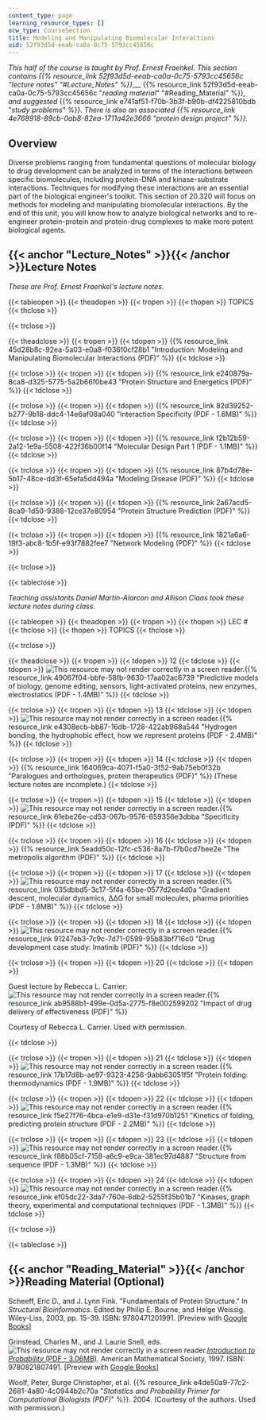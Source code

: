```yaml
---
content_type: page
learning_resource_types: []
ocw_type: CourseSection
title: Modeling and Manipulating Biomolecular Interactions
uid: 52f93d5d-eeab-ca0a-0c75-5793cc45656c
---
```


_This half of the course is taught by Prof. Ernest Fraenkel. This section contains_ _{{% resource_link 52f93d5d-eeab-ca0a-0c75-5793cc45656c "_lecture notes_" "#Lecture_Notes" %}}_,__ {{% resource_link 52f93d5d-eeab-ca0a-0c75-5793cc45656c "_reading material_" "#Reading_Material" %}}_,_ _and suggested_ {{% resource_link e741af51-f70b-3b3f-b90b-df4225810bdb "_study problems_" %}}_._ _There is also an associated {{% resource_link 4e768918-89cb-0ab8-82ea-1711a42e3666 "protein design project" %}}._

Overview
--------

Diverse problems ranging from fundamental questions of molecular biology to drug development can be analyzed in terms of the interactions between specific biomolecules, including protein-DNA and kinase-substrate interactions. Techniques for modifying these interactions are an essential part of the biological engineer's toolkit. This section of 20.320 will focus on methods for modeling and manipulating biomolecular interactions. By the end of this unit, you will know how to analyze biological networks and to re-engineer protein-protein and protein-drug complexes to make more potent biological agents.

{{< anchor "Lecture_Notes" >}}{{< /anchor >}}Lecture Notes
----------------------------------------------------------

_These are Prof. Ernest Fraenkel's lecture notes._

{{< tableopen >}}
{{< theadopen >}}
{{< tropen >}}
{{< thopen >}}
TOPICS
{{< thclose >}}

{{< trclose >}}

{{< theadclose >}}
{{< tropen >}}
{{< tdopen >}}
{{% resource_link 45d28b8c-92ea-5a03-e0a8-f036f0cf28b1 "Introduction: Modeling and Manipulating Biomolecular Interactions (PDF)" %}}
{{< tdclose >}}

{{< trclose >}}
{{< tropen >}}
{{< tdopen >}}
{{% resource_link e240879a-8ca8-d325-5775-5a2b66f0be43 "Protein Structure and Energetics (PDF)" %}}
{{< tdclose >}}

{{< trclose >}}
{{< tropen >}}
{{< tdopen >}}
{{% resource_link 82d39252-b277-9b18-ddc4-14e6af08a040 "Interaction Specificity (PDF - 1.6MB)" %}}
{{< tdclose >}}

{{< trclose >}}
{{< tropen >}}
{{< tdopen >}}
{{% resource_link f2b12b59-2a12-1e9a-5508-422f36b00f14 "Molecular Design Part 1 (PDF - 1.1MB)" %}}
{{< tdclose >}}

{{< trclose >}}
{{< tropen >}}
{{< tdopen >}}
{{% resource_link 87b4d78e-5b17-48ce-dd3f-65efa5dd494a "Modeling Disease (PDF)" %}}
{{< tdclose >}}

{{< trclose >}}
{{< tropen >}}
{{< tdopen >}}
{{% resource_link 2a67acd5-8ca9-1d50-9388-12ce37e80954 "Protein Structure Prediction (PDF)" %}}
{{< tdclose >}}

{{< trclose >}}
{{< tropen >}}
{{< tdopen >}}
{{% resource_link 1821a6a6-19f3-abc8-1b5f-e93f7882fee7 "Network Modeling (PDF)" %}}
{{< tdclose >}}

{{< trclose >}}

{{< tableclose >}}

_Teaching assistants Daniel Martin-Alarcon and Allison Claas took these lecture notes during class._

{{< tableopen >}}
{{< theadopen >}}
{{< tropen >}}
{{< thopen >}}
LEC #
{{< thclose >}}
{{< thopen >}}
TOPICS
{{< thclose >}}

{{< trclose >}}

{{< theadclose >}}
{{< tropen >}}
{{< tdopen >}}
12
{{< tdclose >}}
{{< tdopen >}}
![This resource may not render correctly in a screen reader.](/images/inacessible.gif){{% resource_link 49067f04-bbfe-58fb-9630-17aa02ac6739 "Predictive models of biology, genome editing, sensors, light-activated proteins, new enzymes, electrostatics (PDF - 1.4MB)" %}}
{{< tdclose >}}

{{< trclose >}}
{{< tropen >}}
{{< tdopen >}}
13
{{< tdclose >}}
{{< tdopen >}}
![This resource may not render correctly in a screen reader.](/images/inacessible.gif){{% resource_link e4308ecb-bb87-16db-1728-422ab968a544 "Hydrogen bonding, the hydrophobic effect, how we represent proteins (PDF - 2.4MB)" %}}
{{< tdclose >}}

{{< trclose >}}
{{< tropen >}}
{{< tdopen >}}
14
{{< tdclose >}}
{{< tdopen >}}
{{% resource_link 164069ca-4071-f5a0-3f52-9ab75eb0f32b "Paralogues and orthologues, protein therapeutics (PDF)" %}} (These lecture notes are incomplete.)
{{< tdclose >}}

{{< trclose >}}
{{< tropen >}}
{{< tdopen >}}
15
{{< tdclose >}}
{{< tdopen >}}
![This resource may not render correctly in a screen reader.](/images/inacessible.gif){{% resource_link 61ebe26e-cd53-067b-9576-659356e3dbba "Specificity (PDF)" %}}
{{< tdclose >}}

{{< trclose >}}
{{< tropen >}}
{{< tdopen >}}
16
{{< tdclose >}}
{{< tdopen >}}
{{% resource_link 5eadd50c-12fc-c536-8a7b-f7b0cd7bee2e "The metropolis algorithm (PDF)" %}}
{{< tdclose >}}

{{< trclose >}}
{{< tropen >}}
{{< tdopen >}}
17
{{< tdclose >}}
{{< tdopen >}}
![This resource may not render correctly in a screen reader.](/images/inacessible.gif){{% resource_link 035dbbd5-3c17-5f4a-65be-0577d2ee4d0a "Gradient descent, molecular dynamics, ΔΔG for small molecules, pharma priorities (PDF - 1.8MB)" %}}
{{< tdclose >}}

{{< trclose >}}
{{< tropen >}}
{{< tdopen >}}
18
{{< tdclose >}}
{{< tdopen >}}
![This resource may not render correctly in a screen reader.](/images/inacessible.gif){{% resource_link 91247eb3-7c9c-7d71-0599-95b83bf716c0 "Drug development case study: Imatinib (PDF)" %}}
{{< tdclose >}}

{{< trclose >}}
{{< tropen >}}
{{< tdopen >}}
20
{{< tdclose >}}
{{< tdopen >}}


Guest lecture by Rebecca L. Carrier: ![This resource may not render correctly in a screen reader.](/images/inacessible.gif){{% resource_link ab9588b1-499e-0d5a-2775-f8e002599202 "Impact of drug delivery of effectiveness (PDF)" %}}

Courtesy of Rebecca L. Carrier. Used with permission.


{{< tdclose >}}

{{< trclose >}}
{{< tropen >}}
{{< tdopen >}}
21
{{< tdclose >}}
{{< tdopen >}}
![This resource may not render correctly in a screen reader.](/images/inacessible.gif){{% resource_link 17b17d8b-ae97-9323-4256-9abb63051f5f "Protein folding: thermodynamics (PDF - 1.9MB)" %}}
{{< tdclose >}}

{{< trclose >}}
{{< tropen >}}
{{< tdopen >}}
22
{{< tdclose >}}
{{< tdopen >}}
![This resource may not render correctly in a screen reader.](/images/inacessible.gif){{% resource_link f5e27f76-4bca-e1e9-d31e-f31d970b1251 "Kinetics of folding, predicting protein structure (PDF - 2.2MB)" %}}
{{< tdclose >}}

{{< trclose >}}
{{< tropen >}}
{{< tdopen >}}
23
{{< tdclose >}}
{{< tdopen >}}
![This resource may not render correctly in a screen reader.](/images/inacessible.gif){{% resource_link f88b05cf-7158-a6c9-e9ca-381ec97d4887 "Structure from sequence (PDF - 1.3MB)" %}}
{{< tdclose >}}

{{< trclose >}}
{{< tropen >}}
{{< tdopen >}}
24
{{< tdclose >}}
{{< tdopen >}}
![This resource may not render correctly in a screen reader.](/images/inacessible.gif){{% resource_link ef05dc22-3da7-760e-6db2-5255f35b01b7 "Kinases, graph theory, experimental and computational techniques (PDF - 1.3MB)" %}}
{{< tdclose >}}

{{< trclose >}}

{{< tableclose >}}

{{< anchor "Reading_Material" >}}{{< /anchor >}}Reading Material (Optional)
---------------------------------------------------------------------------

Scheeff, Eric D., and J. Lynn Fink. "Fundamentals of Protein Structure." In _Structural Bioinformatics_. Edited by Philip E. Bourne, and Helge Weissig. Wiley-Liss, 2003, pp. 15–39. ISBN: 9780471201991. \[Preview with [Google Books](http://books.google.com/books?id=4H_ai7ivRIcC&pg=PA15#v=onepage)\]

Grinstead, Charles M., and J. Laurie Snell, eds. ![This resource may not render correctly in a screen reader.](/images/inacessible.gif)[_Introduction to Probability_ (PDF - 3.06MB)](http://www.dartmouth.edu/~chance/teaching_aids/books_articles/probability_book/amsbook.mac.pdf). American Mathematical Society, 1997. ISBN: 9780821807491. \[Preview with [Google Books](http://books.google.com/books?id=14oq4uWGCkwC&pg=PAfrontcover)\]

Woolf, Peter, Burge Christopher, et al. {{% resource_link e4de50a9-77c2-2681-4a80-4c0944b2c70a "_Statistics and Probability Primer for Computational Biologists (PDF)_" %}}. 2004. (Courtesy of the authors. Used with permission.)
